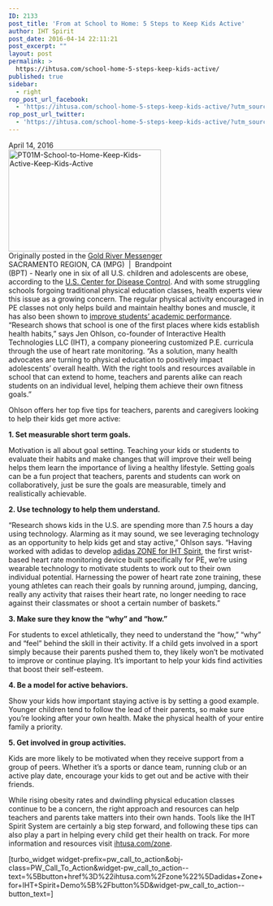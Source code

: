 ```yaml
---
ID: 2133
post_title: 'From at School to Home: 5 Steps to Keep Kids Active'
author: IHT Spirit
post_date: 2016-04-14 22:11:21
post_excerpt: ""
layout: post
permalink: >
  https://ihtusa.com/school-home-5-steps-keep-kids-active/
published: true
sidebar:
  - right
rop_post_url_facebook:
  - 'https://ihtusa.com/school-home-5-steps-keep-kids-active/?utm_source=ReviveOldPost&utm_medium=social&utm_campaign=ReviveOldPost'
rop_post_url_twitter:
  - 'https://ihtusa.com/school-home-5-steps-keep-kids-active/?utm_source=ReviveOldPost&utm_medium=social&utm_campaign=ReviveOldPost'
---
```

<article>April 14, 2016
<div><a href="https://ihtusa.com/wp-content/uploads/2016/07/PT01M-School-to-Home-Keep-Kids-Active-Keep-Kids-Active.jpg"><img class="alignleft size-medium wp-image-2130" src="https://ihtusa.com/wp-content/uploads/2016/07/PT01M-School-to-Home-Keep-Kids-Active-Keep-Kids-Active-300x200.jpg" alt="PT01M-School-to-Home-Keep-Kids-Active-Keep-Kids-Active" width="300" height="200" /></a></div>
<div>Originally posted in the <a href="http://www.goldrivermessenger.com/articles/2016/0414-School-to-Home-Keep-Kids-Active/index.php?ID=1724" target="_blank">Gold River Messenger</a></div>
<div></div>
<div>SACRAMENTO REGION, CA (MPG)  |  Brandpoint</div>
<div></div>
<div>(BPT) - Nearly one in six of all U.S. children and adolescents are obese, according to the <a href="http://www.cdc.gov/obesity/childhood/index.html" target="_blank" rel="nofollow">U.S. Center for Disease Control</a>. And with some struggling schools forgoing traditional physical education classes, health experts view this issue as a growing concern. The regular physical activity encouraged in PE classes not only helps build and maintain healthy bones and muscle, it has also been shown to <a href="http://www.cdc.gov/healthyschools/health_and_academics/pdf/pa-pe_paper.pdf" target="_blank" rel="nofollow">improve students’ academic performance</a>.</div>
“Research shows that school is one of the first places where kids establish health habits,” says Jen Ohlson, co-founder of Interactive Health Technologies LLC (IHT), a company pioneering customized P.E. curricula through the use of heart rate monitoring. “As a solution, many health advocates are turning to physical education to positively impact adolescents’ overall health. With the right tools and resources available in school that can extend to home, teachers and parents alike can reach students on an individual level, helping them achieve their own fitness goals.”

Ohlson offers her top five tips for teachers, parents and caregivers looking to help their kids get more active:

<strong>1. Set measurable short term goals.</strong>

Motivation is all about goal setting. Teaching your kids or students to evaluate their habits and make changes that will improve their well being helps them learn the importance of living a healthy lifestyle. Setting goals can be a fun project that teachers, parents and students can work on collaboratively, just be sure the goals are measurable, timely and realistically achievable.

<strong>2. Use technology to help them understand.</strong>

“Research shows kids in the U.S. are spending more than 7.5 hours a day using technology. Alarming as it may sound, we see leveraging technology as an opportunity to help kids get and stay active,” Ohlson says. “Having worked with adidas to develop <a href="https://ihtusa.com/zone/" target="_blank" rel="nofollow">adidas ZONE for IHT Spirit</a>, the first wrist-based heart rate monitoring device built specifically for PE, we’re using wearable technology to motivate students to work out to their own individual potential. Harnessing the power of heart rate zone training, these young athletes can reach their goals by running around, jumping, dancing, really any activity that raises their heart rate, no longer needing to race against their classmates or shoot a certain number of baskets.”

<strong>3. Make sure they know the “why” and “how.”</strong>

For students to excel athletically, they need to understand the “how,” “why” and “feel” behind the skill in their activity. If a child gets involved in a sport simply because their parents pushed them to, they likely won’t be motivated to improve or continue playing. It’s important to help your kids find activities that boost their self-esteem.

<strong>4. Be a model for active behaviors.</strong>

Show your kids how important staying active is by setting a good example. Younger children tend to follow the lead of their parents, so make sure you’re looking after your own health. Make the physical health of your entire family a priority.

<strong>5. Get involved in group activities.</strong>

Kids are more likely to be motivated when they receive support from a group of peers. Whether it’s a sports or dance team, running club or an active play date, encourage your kids to get out and be active with their friends.

While rising obesity rates and dwindling physical education classes continue to be a concern, the right approach and resources can help teachers and parents take matters into their own hands. Tools like the IHT Spirit System are certainly a big step forward, and following these tips can also play a part in helping every child get their health on track. For more information and resources visit <a href="https://ihtusa.com/zone/" target="_blank" rel="nofollow">ihtusa.com/zone</a>.

[turbo_widget widget-prefix=pw_call_to_action&obj-class=PW_Call_To_Action&widget-pw_call_to_action--text=%5Bbutton+href%3D%22ihtusa.com%2Fzone%22%5Dadidas+Zone+for+IHT+Spirit+Demo%5B%2Fbutton%5D&widget-pw_call_to_action--button_text=]

</article>
